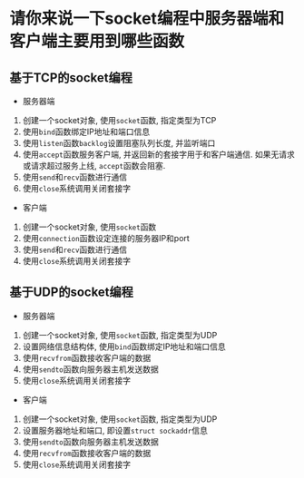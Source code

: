 # 请你来说一下socket编程中服务器端和客户端主要用到哪些函数

## 基于TCP的socket编程

- 服务器端

1. 创建一个socket对象, 使用`socket`函数, 指定类型为TCP
2. 使用`bind`函数绑定IP地址和端口信息
3. 使用`listen`函数`backlog`设置阻塞队列长度, 并监听端口
4. 使用`accept`函数服务客户端, 并返回新的套接字用于和客户端通信. 如果无请求或请求超过服务上线, `accept`函数会阻塞.
5. 使用`send`和`recv`函数进行通信
6. 使用`close`系统调用关闭套接字

- 客户端

1. 创建一个socket对象, 使用`socket`函数
2. 使用`connection`函数设定连接的服务器IP和port
3. 使用`send`和`recv`函数进行通信
4. 使用`close`系统调用关闭套接字


## 基于UDP的socket编程

- 服务器端

1. 创建一个socket对象, 使用`socket`函数, 指定类型为UDP
2. 设置网络信息结构体, 使用`bind`函数绑定IP地址和端口信息
3. 使用`recvfrom`函数接收客户端的数据
4. 使用`sendto`函数向服务器主机发送数据
5. 使用`close`系统调用关闭套接字

- 客户端

1. 创建一个socket对象, 使用`socket`函数, 指定类型为UDP
2. 设置服务器地址和端口, 即设置`struct sockaddr`信息
3. 使用`sendto`函数向服务器主机发送数据
4. 使用`recvfrom`函数接收客户端的数据
4. 使用`close`系统调用关闭套接字
